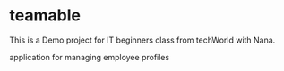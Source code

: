# teamable
This is a Demo project for IT beginners class from techWorld with Nana.

application for managing employee profiles 